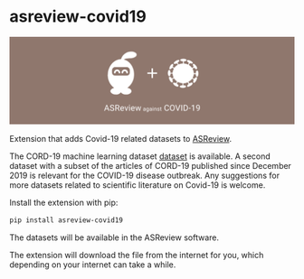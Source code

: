 # asreview-covid19

![ASReview for COVID19](https://github.com/asreview/asreview/blob/master/images/intro-covid19-small.png?raw=true)

Extension that adds Covid-19 related datasets to [ASReview](https://github.com/asreview/asreview).

The CORD-19 machine learning dataset [dataset](https://pages.semanticscholar.org/coronavirus-research) is available. A second dataset with a subset of the articles of CORD-19 published since December 2019 is relevant for the COVID-19 disease outbreak. 
Any suggestions for more datasets related to scientific literature on Covid-19 is welcome.

Install the extension with pip:

```bash
pip install asreview-covid19
```

The datasets will be available in the ASReview software.  

The extension will download the file from the internet for you, which depending on
your internet can take a while. 
